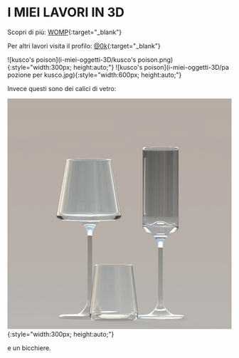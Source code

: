 # I MIEI LAVORI IN 3D

Scopri di più:  [WOMP](https://beta.womp.com/discover){:target="_blank"}

Per altri lavori visita il profilo:  [@0k](https://beta.womp.com/profile/e7d37f52-dd31-4ef7-a029-19e518be62e7){:target="_blank"}

![kusco's poison](i-miei-oggetti-3D/kusco's poison.png){:style="width:300px; height:auto;"}
![kusco's poison](i-miei-oggetti-3D/pa pozione per kusco.jpg){:style="width:600px; height:auto;"}

Invece questi sono dei calici di vetro:

![bicchiere](i-miei-oggetti-3D/bicchieri.png){:style="width:300px; height:auto;"}

 e un bicchiere.